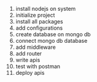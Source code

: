 1. install nodejs on system
2. initialize project
3. install all packages
4. add configurations
5. create database on mongo db
6. connect mongo db database
7. add middleware
8. add router
9. write apis
10. test with postman
11. deploy apis